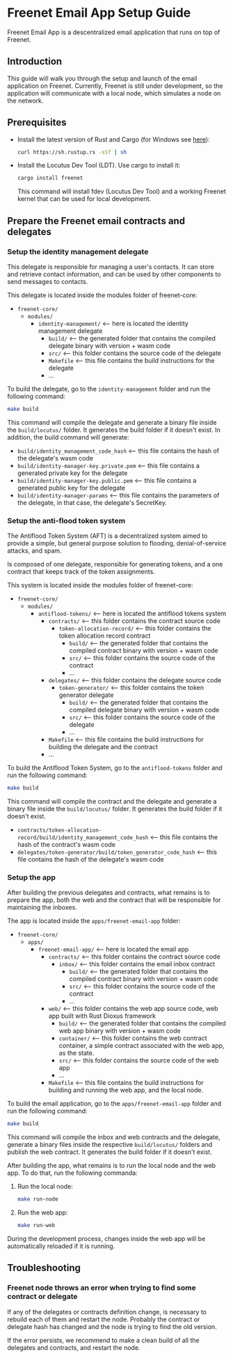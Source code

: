 # Freenet Email App Setup Guide

Freenet Email App is a descentralized email application that runs on top of Freenet.

## Introduction

This guide will walk you through the setup and launch of the email application on Freenet.
Currently, Freenet is still under development, so the application will communicate with a
local node, which simulates a node on the network.

## Prerequisites

* Install the latest version of Rust and Cargo (for Windows
  see [here](https://rustup.rs/)):
  ```bash
  curl https://sh.rustup.rs -sSf | sh
  ```
* Install the Locutus Dev Tool (LDT). Use cargo to install it:
  ```bash
  cargo install freenet
  ```
  This command will install fdev (Locutus Dev Tool) and a working Freenet kernel that
  can be used for local development.

## Prepare the Freenet email contracts and delegates

### Setup the identity management delegate

This delegate is responsible for managing a user's contacts. It can store and
retrieve contact information, and can be used by other components to send messages
to contacts.

This delegate is located inside the modules folder of freenet-core:

- `freenet-core/`
    - `modules/`
        - `identity-management/` <-- here is located the identity management delegate
            - `build/` <-- the generated folder that contains the compiled delegate binary with version + wasm code
            - `src/` <-- this folder contains the source code of the delegate
            - `Makefile` <-- this file contains the build instructions for the delegate
            - ...

To build the delegate, go to the `identity-management` folder and run the following command:

```bash
make build
```

This command will compile the delegate and generate a binary file inside the `build/locutus/` folder. It
generates the build folder if it doesn't exist. In addition, the build command will generate:

- `build/identity_management_code_hash` <-- this file contains the hash of the delegate's wasm code
- `build/identity-manager-key.private.pem` <-- this file contains a generated private key for the delegate
- `build/identity-manager-key.public.pem` <-- this file contains a generated public key for the delegate
- `build/identity-manager-params` <-- this file contains the parameters of the delegate, in that case, the delegate's
  SecretKey.

### Setup the anti-flood token system

The Antiflood Token System (AFT) is a decentralized system aimed to provide a simple, but general purpose solution
to flooding, denial-of-service attacks, and spam.

Is composed of one delegate, responsible for generating tokens, and a one contract that keeps track of the token
assignments.

This system is located inside the modules folder of freenet-core:

- `freenet-core/`
    - `modules/`
        - `antiflood-tokens/` <-- here is located the antiflood tokens system
            - `contracts/` <-- this folder contains the contract source code
                - `token-allocation-record/` <-- this folder contains the token allocation record contract
                    - `build/` <-- the generated folder that contains the compiled contract binary with version + wasm
                      code
                    - `src/` <-- this folder contains the source code of the contract
                    - ...
            - `delegates/` <-- this folder contains the delegate source code
                - `token-generator/` <-- this folder contains the token generator delegate
                    - `build/` <-- the generated folder that contains the compiled delegate binary with version + wasm
                      code
                    - `src/` <-- this folder contains the source code of the delegate
                    - ...
            - `Makefile` <-- this file contains the build instructions for building the delegate and the contract
            - ...

To build the Antiflood Token System, go to the `antiflood-tokens` folder and run the following command:

```bash
make build
```

This command will compile the contract and the delegate and generate a binary file inside the `build/locutus/` folder.
It
generates the build folder if it doesn't exist.

- `contracts/token-allocation-record/build/identity_management_code_hash` <-- this file contains the hash of the
  contract's wasm code
- `delegates/token-generator/build/token_generator_code_hash` <-- this file contains the hash of the delegate's wasm
  code

### Setup the app

After building the previous delegates and contracts, what remains is to prepare the app, both the web
and the contract that will be responsible for maintaining the inboxes.

The app is located inside the `apps/freenet-email-app` folder:

- `freenet-core/`
    - `apps/`
        - `freenet-email-app/` <-- here is located the email app
            - `contracts/` <-- this folder contains the contract source code
                - `inbox/` <-- this folder contains the email inbox contract
                    - `build/` <-- the generated folder that contains the compiled contract binary with version + wasm
                      code
                    - `src/` <-- this folder contains the source code of the contract
                    - ...
            - `web/` <-- this folder contains the web app source code, web app built with Rust Dioxus framework
                - `build/` <-- the generated folder that contains the compiled web app binary with version + wasm
                  code
                - `container/` <-- this folder contains the web contract container, a simple contract associated
                  with the web app, as the state.
                - `src/` <-- this folder contains the source code of the web app
                - ...
            - `Makefile` <-- this file contains the build instructions for building and running the web app, and
              the local node.

To build the email application, go to the `apps/freenet-email-app` folder and run the following command:

```bash
make build
```

This command will compile the inbox and web contracts and the delegate, generate a binary files
inside the respective `build/locutus/` folders and publish the web contract. It generates the build folder if it doesn't
exist.

After building the app, what remains is to run the local node and the web app. To do that, run the following commanda:

1. Run the local node:
    ```bash
    make run-node
    ```
2. Run the web app:
    ```bash
    make run-web
    ```

During the development process, changes inside the web app will be automatically reloaded if it is running.

## Troubleshooting

### Freenet node throws an error when trying to find some contract or delegate

If any of the delegates or contracts definition change, is necessary to rebuild each of them and restart the node.
Probably the contract or delegate hash has changed and the node is trying to find the old version.

If the error persists, we recommend to make a clean build of all the delegates and contracts, and restart the node.

